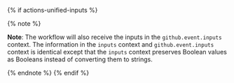 {% if actions-unified-inputs %}

{% note %}

**Note**: The workflow will also receive the inputs in the `github.event.inputs` context. The information in the `inputs` context and `github.event.inputs` context is identical except that the `inputs` context preserves Boolean values as Booleans instead of converting them to strings.

{% endnote %}
{% endif %}

